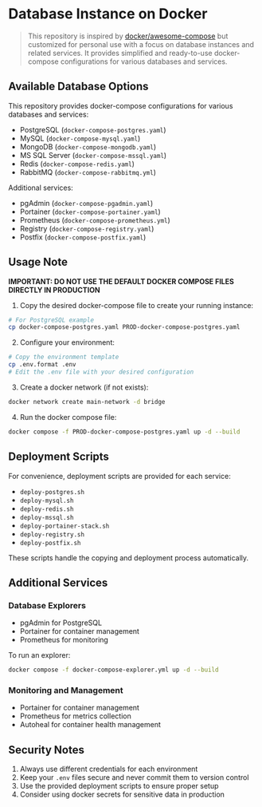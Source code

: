 # Database Instance on Docker

> This repository is inspired by [docker/awesome-compose](https://github.com/docker/awesome-compose) but customized for personal use with a focus on database instances and related services. It provides simplified and ready-to-use docker-compose configurations for various databases and services.

## Available Database Options
This repository provides docker-compose configurations for various databases and services:

- PostgreSQL (`docker-compose-postgres.yaml`)
- MySQL (`docker-compose-mysql.yaml`)
- MongoDB (`docker-compose-mongodb.yaml`)
- MS SQL Server (`docker-compose-mssql.yaml`)
- Redis (`docker-compose-redis.yaml`)
- RabbitMQ (`docker-compose-rabbitmq.yml`)

Additional services:
- pgAdmin (`docker-compose-pgadmin.yaml`)
- Portainer (`docker-compose-portainer.yaml`)
- Prometheus (`docker-compose-prometheus.yml`)
- Registry (`docker-compose-registry.yaml`)
- Postfix (`docker-compose-postfix.yaml`)

## Usage Note
**IMPORTANT: DO NOT USE THE DEFAULT DOCKER COMPOSE FILES DIRECTLY IN PRODUCTION**

1. Copy the desired docker-compose file to create your running instance:
```bash
# For PostgreSQL example
cp docker-compose-postgres.yaml PROD-docker-compose-postgres.yaml
```

2. Configure your environment:
```bash
# Copy the environment template
cp .env.format .env
# Edit the .env file with your desired configuration
```

3. Create a docker network (if not exists):
```bash
docker network create main-network -d bridge
```

4. Run the docker compose file:
```bash
docker compose -f PROD-docker-compose-postgres.yaml up -d --build
```

## Deployment Scripts
For convenience, deployment scripts are provided for each service:
- `deploy-postgres.sh`
- `deploy-mysql.sh`
- `deploy-redis.sh`
- `deploy-mssql.sh`
- `deploy-portainer-stack.sh`
- `deploy-registry.sh`
- `deploy-postfix.sh`

These scripts handle the copying and deployment process automatically.

## Additional Services

### Database Explorers
- pgAdmin for PostgreSQL
- Portainer for container management
- Prometheus for monitoring

To run an explorer:
```bash
docker compose -f docker-compose-explorer.yml up -d --build
```

### Monitoring and Management
- Portainer for container management
- Prometheus for metrics collection
- Autoheal for container health management

## Security Notes
1. Always use different credentials for each environment
2. Keep your `.env` files secure and never commit them to version control
3. Use the provided deployment scripts to ensure proper setup
4. Consider using docker secrets for sensitive data in production